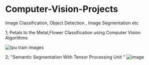 # Computer-Vision-Projects
Image Classification, Object Detection , Image Segmentation etc


1; Petals to the Metal,Flower Classification using Computer Vision Algorithms

![tpu train images](https://user-images.githubusercontent.com/123891111/215959888-a2e8fd5e-6a47-4255-aff5-f57cdbe11671.png)

2; "Semantic Segmentation With Tensor Processing Unit "
![image](https://user-images.githubusercontent.com/123891111/217939617-04aa1334-47ea-4b56-ae25-e69222481d36.png)
